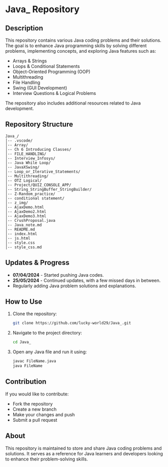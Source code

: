




# Java_ Repository

## Description
This repository contains various Java coding problems and their solutions. The goal is to enhance Java programming skills by solving different problems, implementing concepts, and exploring Java features such as:
- Arrays & Strings
- Loops & Conditional Statements
- Object-Oriented Programming (OOP)
- Multithreading
- File Handling
- Swing (GUI Development)
- Interview Questions & Logical Problems

The repository also includes additional resources related to Java development.

## Repository Structure
```
Java_/
│-- .vscode/
│-- Array/
│-- Ch 6 Introducing Classes/
│-- FILE_HANDLING/
│-- Interview_Infosys/
│-- Java While Loop/
│-- JavaXSwing/
│-- Loop_or_Iterative_Statements/
│-- Multithreading/
│-- OTZ Logical/
│-- Project/QUIZ_CONSOLE_APP/
│-- String_StringBuffer_StringBuilder/
│-- Z-Random_practice/
│-- conditional statement/
│-- z_img/
│-- AjaxDemo.html
│-- AjaxDemo2.html
│-- AjaxDemo3.html
│-- CrushProposal.java
│-- Java_note.md
│-- README.md
│-- index.html
│-- js.html
│-- style.css
│-- style_css.md
```

## Updates & Progress
- **07/04/2024** - Started pushing Java codes.
- **25/05/2024** - Continued updates, with a few missed days in between.
- Regularly adding Java problem solutions and explanations.

## How to Use
1. Clone the repository:
   ```bash
   git clone https://github.com/lucky-world29/Java_.git
   ```
2. Navigate to the project directory:
   ```bash
   cd Java_
   ```
3. Open any Java file and run it using:
   ```bash
   javac FileName.java
   java FileName
   ```

## Contribution
If you would like to contribute:
- Fork the repository
- Create a new branch
- Make your changes and push
- Submit a pull request

## About
This repository is maintained to store and share Java coding problems and solutions. It serves as a reference for Java learners and developers looking to enhance their problem-solving skills.

